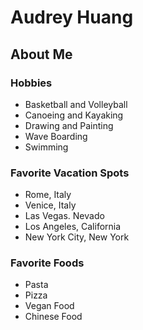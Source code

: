 # Audrey Huang
## About Me
### Hobbies
- Basketball and Volleyball
- Canoeing and Kayaking
- Drawing and Painting
- Wave Boarding 
- Swimming
### Favorite Vacation Spots
- Rome, Italy
- Venice, Italy 
- Las Vegas. Nevado
- Los Angeles, California
- New York City, New York
### Favorite Foods
- Pasta
- Pizza
- Vegan Food
- Chinese Food

